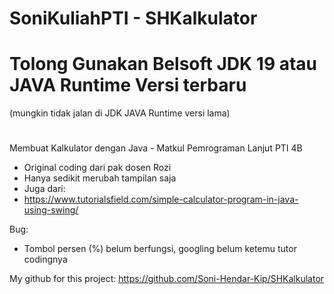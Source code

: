 # SoniKuliahPTI - SHKalkulator
# 
# Tolong Gunakan Belsoft JDK 19 atau JAVA Runtime Versi terbaru
(mungkin tidak jalan di JDK JAVA Runtime versi lama)
# 
 Membuat Kalkulator dengan Java - Matkul Pemrograman Lanjut PTI 4B
- Original coding dari pak dosen Rozi
- Hanya sedikit merubah tampilan saja
- Juga dari:
- https://www.tutorialsfield.com/simple-calculator-program-in-java-using-swing/

 Bug:
- Tombol persen (%) belum berfungsi, googling belum ketemu tutor codingnya

 My github for this project: 
 https://github.com/Soni-Hendar-Kip/SHKalkulator

